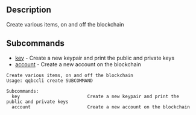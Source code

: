 ## Description
Create various items, on and off the blockchain

## Subcommands
- [key](key)  -  Create a new keypair and print the public and private keys
- [account](account) - Create a new account on the blockchain

```console
Create various items, on and off the blockchain
Usage: qqbccli create SUBCOMMAND

Subcommands:
  key                         Create a new keypair and print the public and private keys
  account                     Create a new account on the blockchain
```
